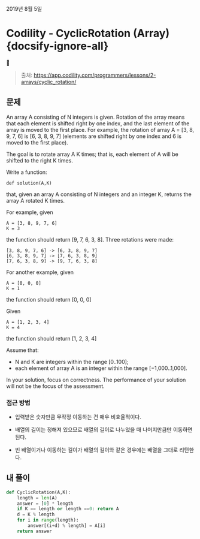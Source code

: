 2019년 8월 5일

# Codility  - CyclicRotation (Array) {docsify-ignore-all}

> 출처: https://app.codility.com/programmers/lessons/2-arrays/cyclic_rotation/

## 문제

An array A consisting of N integers is given. Rotation of the array means that each element is shifted right by one index, and the last element of the array is moved to the first place. For example, the rotation of array A = [3, 8, 9, 7, 6] is [6, 3, 8, 9, 7] (elements are shifted right by one index and 6 is moved to the first place).

The goal is to rotate array A K times; that is, each element of A will be shifted to the right K times.

Write a function:

`def solution(A,K)`

that, given an array A consisting of N integers and an integer K, returns the array A rotated K times.

For example, given

    A = [3, 8, 9, 7, 6]
    K = 3
the function should return [9, 7, 6, 3, 8]. Three rotations were made:

    [3, 8, 9, 7, 6] -> [6, 3, 8, 9, 7]
    [6, 3, 8, 9, 7] -> [7, 6, 3, 8, 9]
    [7, 6, 3, 8, 9] -> [9, 7, 6, 3, 8]
For another example, given

    A = [0, 0, 0]
    K = 1
the function should return [0, 0, 0]

Given

    A = [1, 2, 3, 4]
    K = 4
the function should return [1, 2, 3, 4]

Assume that:

- N and K are integers within the range [0..100];
- each element of array A is an integer within the range [−1,000..1,000].

In your solution, focus on correctness. The performance of your solution will not be the focus of the assessment.

### 접근 방법

- 입력받은 숫자만큼 무작정 이동하는 건 매우 비효율적이다.

- 배열의 길이는 정해져 있으므로 배열의 길이로 나누었을 때 나머지만큼만 이동하면 된다.

- 빈 배열이거나 이동하는 길이가 배열의 길이와 같은 경우에는 배열을 그대로 리턴한다.

## 내 풀이

```python
def CyclicRotation(A,K):
    length = len(A)
    answer = [0] * length
    if K == length or length ==0: return A
    d = K % length
    for i in range(length):
        answer[(i+d) % length] = A[i]
    return answer
```

